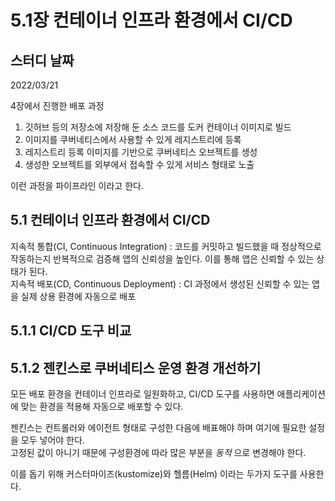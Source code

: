 # 5.1장 컨테이너 인프라 환경에서 CI/CD

## 스터디 날짜
2022/03/21

4장에서 진행한 배포 과정<br>
1. 깃허브 등의 저장소에 저장해 둔 소스 코드를 도커 컨테이너 이미지로 빌드
2. 이미지를 쿠버네티스에서 사용할 수 있게 레지스트리에 등록
3. 레지스트리 등록 이미지를 기반으로 쿠버네티스 오브젝트를 생성
4. 생성한 오브젝트를 외부에서 접속할 수 있게 서비스 형태로 노출

이런 과정을 파이프라인 이라고 한다.
## 5.1 컨테이너 인프라 환경에서 CI/CD
지속적 통합(CI, Continuous Integration) : 코드를 커밋하고 빌드했을 때 정상적으로 작동하는지 반복적으로 검증해 앱의 신뢰성을 높인다. 이를 통해 앱은 신뢰할 수 있는 상태가 된다.<br>
지속적 배포(CD, Continuous Deployment) : CI 과정에서 생성된 신뢰할 수 있는 앱을 실제 상용 환경에 자동으로 배포<br>

## 5.1.1 CI/CD 도구 비교
## 5.1.2 젠킨스로 쿠버네티스 운영 환경 개선하기
모든 배포 환경을 컨테이너 인프라로 일원화하고, CI/CD 도구를 사용하면 애플리케이션에 맞는 환경을 적용해 자동으로 배포할 수 있다.<br>

젠킨스는 컨트롤러와 에이전트 형태로 구성한 다음에 배표해야 하며 여기에 필요한 설정을 모두 넣어야 한다.<br>
고정된 값이 아니기 때문에 구성환경에 따라 많은 부분을 *동적* 으로 변경해야 한다.<br>

이를 돕기 위해 커스터마이즈(kustomize)와 헬름(Helm) 이라는 두가지 도구를 사용한다.